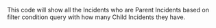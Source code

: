 This code will show all the Incidents who are Parent Incidents based on filter condition query with how many Child Incidents they have.
